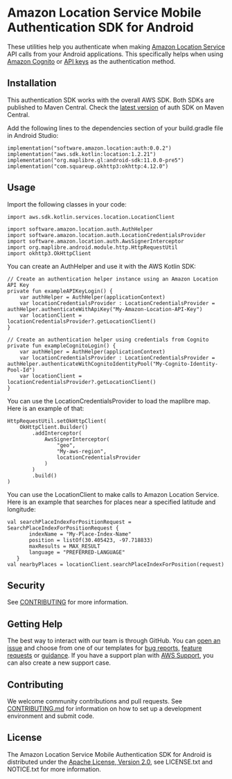 # Amazon Location Service Mobile Authentication SDK for Android

These utilities help you authenticate when making [Amazon Location Service](https://aws.amazon.com/location/) API calls from your Android applications. This specifically helps when using [Amazon Cognito](https://docs.aws.amazon.com/location/latest/developerguide/authenticating-using-cognito.html) or [API keys](https://docs.aws.amazon.com/location/latest/developerguide/using-apikeys.html) as the authentication method.

## Installation

This authentication SDK works with the overall AWS SDK. Both SDKs are published to Maven Central.
Check the [latest version](https://mvnrepository.com/artifact/software.amazon.location/auth) of auth
SDK on Maven Central.

Add the following lines to the dependencies section of your build.gradle file in Android Studio:

```
implementation("software.amazon.location:auth:0.0.2")
implementation("aws.sdk.kotlin:location:1.2.21")
implementation("org.maplibre.gl:android-sdk:11.0.0-pre5")
implementation("com.squareup.okhttp3:okhttp:4.12.0")
```

## Usage

Import the following classes in your code:

```
import aws.sdk.kotlin.services.location.LocationClient

import software.amazon.location.auth.AuthHelper
import software.amazon.location.auth.LocationCredentialsProvider
import software.amazon.location.auth.AwsSignerInterceptor
import org.maplibre.android.module.http.HttpRequestUtil
import okhttp3.OkHttpClient
```

You can create an AuthHelper and use it with the AWS Kotlin SDK:

```
// Create an authentication helper instance using an Amazon Location API Key
private fun exampleAPIKeyLogin() {
    var authHelper = AuthHelper(applicationContext)
    var locationCredentialsProvider : LocationCredentialsProvider = authHelper.authenticateWithApiKey("My-Amazon-Location-API-Key")
    var locationClient = locationCredentialsProvider?.getLocationClient()
}
```

```
// Create an authentication helper using credentials from Cognito
private fun exampleCognitoLogin() {
    var authHelper = AuthHelper(applicationContext)
    var locationCredentialsProvider : LocationCredentialsProvider = authHelper.authenticateWithCognitoIdentityPool("My-Cognito-Identity-Pool-Id")
    var locationClient = locationCredentialsProvider?.getLocationClient()
}
```
You can use the LocationCredentialsProvider to load the maplibre map. Here is an example of that:

```
HttpRequestUtil.setOkHttpClient(
    OkHttpClient.Builder()
        .addInterceptor(
            AwsSignerInterceptor(
                "geo",
                "My-aws-region",
                locationCredentialsProvider
            )
        )
        .build()
)
```

You can use the LocationClient to make calls to Amazon Location Service. Here is an example that searches for places near a specified latitude and longitude:

```
val searchPlaceIndexForPositionRequest = SearchPlaceIndexForPositionRequest {
       indexName = "My-Place-Index-Name"
       position = listOf(30.405423, -97.718833)
       maxResults = MAX_RESULT
       language = "PREFERRED-LANGUAGE"
   }
val nearbyPlaces = locationClient.searchPlaceIndexForPosition(request)
```

## Security

See [CONTRIBUTING](CONTRIBUTING.md#security-issue-notifications) for more information.

## Getting Help

The best way to interact with our team is through GitHub.
You can [open an issue](https://github.com/aws-geospatial/amazon-location-mobile-auth-sdk-android/issues/new/choose) and choose from one of our templates for
[bug reports](https://github.com/aws-geospatial/amazon-location-mobile-auth-sdk-android/issues/new?assignees=&labels=bug%2C+needs-triage&template=---bug-report.md&title=),
[feature requests](https://github.com/aws-geospatial/amazon-location-mobile-auth-sdk-android/issues/new?assignees=&labels=feature-request&template=---feature-request.md&title=)
or [guidance](https://github.com/aws-geospatial/amazon-location-mobile-auth-sdk-android/issues/new?assignees=&labels=guidance%2C+needs-triage&template=---questions---help.md&title=).
If you have a support plan with [AWS Support](https://aws.amazon.com/premiumsupport/), you can also create a new support case.

## Contributing

We welcome community contributions and pull requests. See [CONTRIBUTING.md](https://github.com/aws-geospatial/amazon-location-mobile-auth-sdk-android/blob/master/CONTRIBUTING.md) for information on how to set up a development environment and submit code.

## License

The Amazon Location Service Mobile Authentication SDK for Android is distributed under the
[Apache License, Version 2.0](http://www.apache.org/licenses/LICENSE-2.0),
see LICENSE.txt and NOTICE.txt for more information.